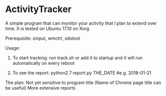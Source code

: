 # ActivityTracker
A simple program that can monitor your activity that I plan to extend over time.
It is tested on Ubuntu 17.10 on Xorg

Prerequisite:
xinput, wmctrl, xdotool


Usage:

1. To start tracking:
  run track.sh or add it to startup and it will run automatically on every reboot

2. To see the report:
  python2.7 report.py THE_DATE #e.g. 2018-01-21




The plan:
Not yet sensitive to program title (Name of Chrome page title can be useful)
More extensive reports

